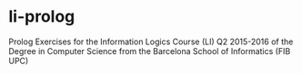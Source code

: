 # li-prolog
Prolog Exercises for the Information Logics Course (LI) Q2 2015-2016 of the Degree in Computer Science from the Barcelona School of Informatics (FIB UPC) 
